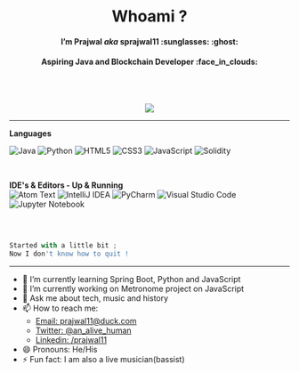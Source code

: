 <h1 align="center" > <b> Whoami ?  </b> </h1>

<h4 align="center"> I’m Prajwal <I> aka </I> sprajwal11 :sunglasses:  :ghost: </h4>
<h4 align="center"> Aspiring Java and Blockchain Developer :face_in_clouds: </h4>
<br></br>

 <!--![Prajwal Banner Twitter New](https://user-images.githubusercontent.com/82059926/176501473-9ee9878f-8f9d-4ba2-971a-b692796cdfe7.png) --> 

<p align=center>
 <img src="https://github-readme-stats.vercel.app/api?username=sprajwal11&&show_icons=true&title_color=00ffff&icon_color=bb2acf&text_color=daf7dc&bg_color=151515" >
<hr> </hr>


<b> Languages </b>
<br/>

 
![Java](https://img.shields.io/badge/java-%23ED8B00.svg?style=for-the-badge&logo=java&logoColor=white)
![Python](https://img.shields.io/badge/python-3670A0?style=for-the-badge&logo=python&logoColor=ffdd54)
![HTML5](https://img.shields.io/badge/html5-%23E34F26.svg?style=for-the-badge&logo=html5&logoColor=white)
![CSS3](https://img.shields.io/badge/css3-%231572B6.svg?style=for-the-badge&logo=css3&logoColor=white)
![JavaScript](https://img.shields.io/badge/javascript-%23323330.svg?style=for-the-badge&logo=javascript&logoColor=%23F7DF1E)
![Solidity](https://img.shields.io/badge/SOLIDITY-%23E48B50.svg?style=for-the-badge&logo=solidity&logoColor=white)
  </p>
<br/>

<b> IDE's & Editors - Up & Running </b> <br/>
![Atom Text](https://img.shields.io/badge/Atom_text-%23575756.svg?style=for-the-badge&logo=atom&logoColor=green)
![IntelliJ IDEA](https://img.shields.io/badge/IntelliJIDEA-000000.svg?style=for-the-badge&logo=intellij-idea&logoColor=white)
![PyCharm](https://img.shields.io/badge/pycharm-143?style=for-the-badge&logo=pycharm&logoColor=black&color=black&labelColor=green)
![Visual Studio Code](https://img.shields.io/badge/Visual%20Studio%20Code-0078d7.svg?style=for-the-badge&logo=visual-studio-code&logoColor=white)
![Jupyter Notebook](https://img.shields.io/badge/jupyter-%23FA0F00.svg?style=for-the-badge&logo=jupyter&logoColor=white)
 </p>

<br/>

```python

Started with a little bit ;
Now I don't know how to quit !
```



<hr> </hr>

- 🌱 I’m currently learning Spring Boot, Python and JavaScript
- 🔭 I’m currently working on Metronome project on JavaScript
- 💬 Ask me about tech, music and history
- 📫 How to reach me:
   - [Email: prajwal11@duck.com](mailto:prajwal11@duck.com)
   - [Twitter: @an_alive_human](https://twitter.com/an_alive_human)
   - [Linkedin: /prajwal11](https://www.linkedin.com/in/prajwal11/)
- 😄 Pronouns: He/His
- ⚡ Fun fact: I am also a live musician(bassist)

<!--
[![Prajwal's github activity graph](https://activity-graph.herokuapp.com/graph?username=sprajwal11&theme=xcode)](https://github.com/sprajwal11/github-readme-activity-graph)









**sprajwal11/sprajwal11** is a ✨ _special_ ✨ repository because its `README.md` (this file) appears on your GitHub profile.
### Hi, I'm Prajwal! 👋

Here are some ideas to get you started:

- 🔭 I’m currently working on ...
- 🌱 I’m currently learning ...
- 👯 I’m looking to collaborate on ...
- 🤔 I’m looking for help with ...
- 💬 Ask me about ...
- 📫 How to reach me: ...
- 😄 Pronouns: ...
- ⚡ Fun fact: ...
-->

